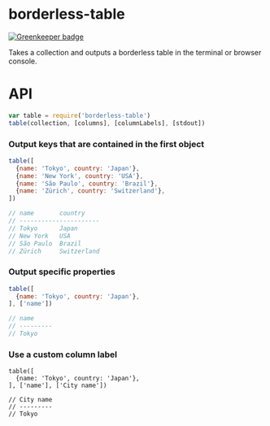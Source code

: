 # borderless-table

[![Greenkeeper badge](https://badges.greenkeeper.io/marcbachmann/borderless-table.svg)](https://greenkeeper.io/)

Takes a collection and outputs a borderless table in the terminal or browser console.

# API

```javascript
var table = require('borderless-table')
table(collection, [columns], [columnLabels], [stdout])
```


### Output keys that are contained in the first object
```javascript
table([
  {name: 'Tokyo', country: 'Japan'},
  {name: 'New York', country: 'USA'},
  {name: 'São Paulo', country: 'Brazil'},
  {name: 'Zürich', country: 'Switzerland'},
])

// name       country    
// ----------------------
// Tokyo      Japan      
// New York   USA        
// São Paulo  Brazil     
// Zürich     Switzerland
```

### Output specific properties
```javascript
table([
  {name: 'Tokyo', country: 'Japan'},
], ['name'])

// name     
// ---------
// Tokyo    
```


### Use a custom column label
```
table([
  {name: 'Tokyo', country: 'Japan'},
], ['name'], ['City name'])

// City name
// ---------
// Tokyo    
```

